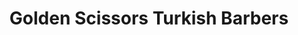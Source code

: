 ---
title: "Golden Scissors Turkish Barbers"
url: /llangefni/golden-scissors-turkish-barbers/
shop: Friseur
---
